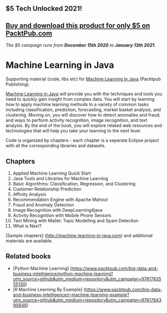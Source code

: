 ## $5 Tech Unlocked 2021!
[Buy and download this product for only $5 on PacktPub.com](https://www.packtpub.com/)
-----
*The $5 campaign         runs from __December 15th 2020__ to __January 13th 2021.__*

# Machine Learning in Java

Supporting material (code, libs etc) for [Machine Learning in Java](https://www.packtpub.com/big-data-and-business-intelligence/machine-learning-java?utm_source=github&utm_medium=repository&utm_campaign=9781784396589) (Packtpub Publishing).

[Machine Learning in Java](https://www.packtpub.com/big-data-and-business-intelligence/machine-learning-java?utm_source=github&utm_medium=repository&utm_campaign=9781784396589) will provide you with the techniques and tools you need to quickly gain insight from complex data. You will start by learning how to apply machine learning methods to a variety of common tasks including classification, prediction, forecasting, market basket analysis, and clustering. Moving on, you will discover how to detect anomalies and fraud, and ways to perform activity recognition, image recognition, and text analysis. By the end of the book, you will explore related web resources and technologies that will help you take your learning to the next level.

Code is organized by chapters - each chapter is a seperate Eclipse project with all the corresponding libraries and datasets.

## Chapters
1. Applied Machine Learning Quick Start
1. Java Tools and Libraries for Machine Learning
1. Basic Algorithms: Classification, Regression, and Clustering
1. Customer Relationship Prediction
1. Affinity Analysis
1. Recommendation Engine with Apache Mahout
1. Fraud and Anomaly Detection
1. Image Recognition with DeepLearning4java
1. Activity Recognition with Mobile Phone Sensors
1. Text Mining with Mallet: Topic Modelling and Spam Detection
1. What is Next?

[Sample chapters] (http://machine-learning-in-java.com) and additional materials are available.

## Related books
* [Python Machine Learning] (https://www.packtpub.com/big-data-and-business-intelligence/python-machine-learning?utm_source=github&utm_medium=repository&utm_campaign=9781783555130)
* [R Machine Learning By Example] (https://www.packtpub.com/big-data-and-business-intelligence/r-machine-learning-example?utm_source=github&utm_medium=repository&utm_campaign=9781784390846)

